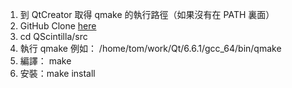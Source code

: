 1. 到 QtCreator 取得 qmake 的執行路徑（如果沒有在 PATH 裏面）
2. GitHub Clone [here](https://github.com/brCreate/QScintilla)
3. cd QScintilla/src
4. 執行 qmake 例如： /home/tom/work/Qt/6.6.1/gcc_64/bin/qmake
5. 編譯： make
6. 安裝：make install
